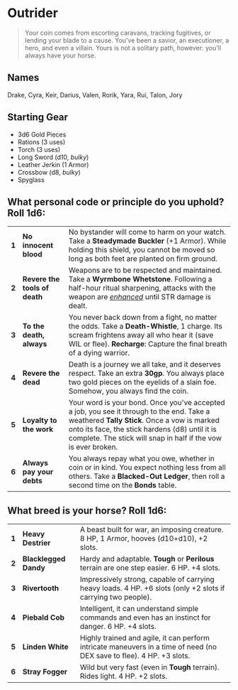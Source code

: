 # Outrider

> Your coin comes from escorting caravans, tracking fugitives, or lending your blade to a cause. You've been a savior, an executioner, a hero, and even a villain. Yours is not a solitary path, however: you'll always have your horse.

## Names

Drake, Cyra, Keir, Darius, Valen, Rorik, Yara, Rui, Talon, Jory

## Starting Gear

- 3d6 Gold Pieces
- Rations (3 uses)
- Torch (3 uses)
- Long Sword (d10, _bulky_)
- Leather Jerkin (1 Armor)
- Crossbow (d8, _bulky_)
- Spyglass

## What personal code or principle do you uphold? Roll 1d6:

|       |                               |                                                                                                                                                                                                                                                              |
| ----- | --                            | --                                                                                                                                                                                                                                                           |
| **1** | **No innocent blood**         | No bystander will come to harm on your watch. Take a **Steadymade Buckler** (+1 Armor). While holding this shield, you cannot be moved so long as both feet are planted on firm ground.                                                                      |
| **2** | **Revere the tools of death** | Weapons are to be respected and maintained. Take a **Wyrmbone Whetstone**. Following a half-hour ritual sharpening, attacks with the weapon are [_enhanced_](/core-rules.md#advantage-and-disadvantage) until STR damage is dealt.                           |
| **3** | **To the death, always**      | You never back down from a fight, no matter the odds. Take a **Death-Whistle**, 1 charge. Its scream frightens away all who hear it (save WIL or flee). **Recharge**: Capture the final breath of a dying warrior.                                           |
| **4** | **Revere the dead**           | Death is a journey we all take, and it deserves respect. Take an extra **30gp**. You always place two gold pieces on the eyelids of a slain foe. Somehow, you always find the coin.                                                                          |
| **5** | **Loyalty to the work**       | Your word is your bond. Once you've accepted a job, you see it through to the end. Take a weathered **Tally Stick**. Once a vow is marked onto its face, the stick hardens (d8) until it is complete. The stick will snap in half if the vow is ever broken. |
| **6** | **Always pay your debts**     | You always repay what you owe, whether in coin or in kind. You expect nothing less from all others. Take a **Blacked-Out Ledger**, then roll a second time on the **Bonds** table.                                                                           |

## What breed is your horse? Roll 1d6:

|       |                       |                                                                                                                       |
| ----- | --------------------- | ---------------------------------------------------------------------------------------------------------------       |
| **1** | **Heavy Destrier**    | A beast built for war, an imposing creature. 8 HP, 1 Armor, hooves (d10+d10), +2 slots.                               |
| **2** | **Blacklegged Dandy** | Hardy and adaptable. **Tough** or **Perilous** terrain are one step easier. 6 HP. +4 slots.                           |
| **3** | **Rivertooth**        | Impressively strong, capable of carrying heavy loads. 4 HP. +6 slots (only +2 slots if carrying two people).          |
| **4** | **Piebald Cob**       | Intelligent, it can understand simple commands and even has an instinct for danger. 6 HP. +4 slots.                   |
| **5** | **Linden White**      | Highly trained and agile, it can perform intricate maneuvers in a time of need (no DEX save to flee). 4 HP. +3 slots. |
| **6** | **Stray Fogger**      | Wild but very fast (even in **Tough** terrain). Rides light. 4 HP. +2 slots.                                          |
